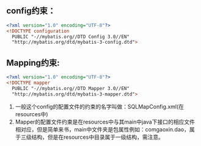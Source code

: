 config约束：
-----------
```xml
<?xml version="1.0" encoding="UTF-8"?>
<!DOCTYPE configuration  
  PUBLIC "-//mybatis.org//DTD Config 3.0//EN"  
  "http://mybatis.org/dtd/mybatis-3-config.dtd">
```
Mapping约束:
--------------
```xml
<?xml version="1.0" encoding="UTF-8"?>
<!DOCTYPE mapper  
  PUBLIC "-//mybatis.org//DTD Mapper 3.0//EN"  
  "http://mybatis.org/dtd/mybatis-3-mapper.dtd">

```
1. 一般这个config的配置文件的约束的名字叫做：SQLMapConfig.xml(在resources中)
2. Mapper的配置文件约束是在resources中与其main中java下接口的相应文件相对应，但是简单来书，main中文件夹是包属性例如：comgaoxin.dao，属于三级结构，但是在resources中目录属于一级结构，需注意。
